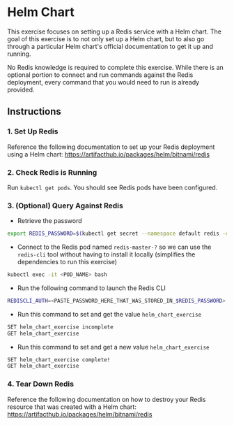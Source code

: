 # Helm Chart
This exercise focuses on setting up a Redis service with a Helm chart. The goal of this exercise is to not only set up a Helm chart, but to also go through a particular Helm chart's official documentation to get it up and running.

No Redis knowledge is required to complete this exercise. While there is an optional portion to connect and run commands against the Redis deployment, every command that you would need to run is already provided.

## Instructions
### 1. Set Up Redis
Reference the following documentation to set up your Redis deployment using a Helm chart: https://artifacthub.io/packages/helm/bitnami/redis

### 2. Check Redis is Running
Run `kubectl get pods`. You should see Redis pods have been configured.

### 3. (Optional) Query Against Redis
* Retrieve the password
```bash
export REDIS_PASSWORD=$(kubectl get secret --namespace default redis -o jsonpath="{.data.redis-password}" | base64 -d)
```

* Connect to the Redis pod named `redis-master-?` so we can use the `redis-cli` tool without having to install it locally (simplifies the dependencies to run this exercise)
```bash
kubectl exec -it <POD_NAME> bash
```

* Run the following command to launch the Redis CLI
```bash
REDISCLI_AUTH=<PASTE_PASSWORD_HERE_THAT_WAS_STORED_IN_$REDIS_PASSWORD> redis-cli
```

* Run this command to set and get the value `helm_chart_exercise`
```bash
SET helm_chart_exercise incomplete
GET helm_chart_exercise
```

* Run this command to set and get a new value `helm_chart_exercise`
```bash
SET helm_chart_exercise complete!
GET helm_chart_exercise
```

### 4. Tear Down Redis
Reference the following documentation on how to destroy your Redis resource that was created with a Helm chart: https://artifacthub.io/packages/helm/bitnami/redis
